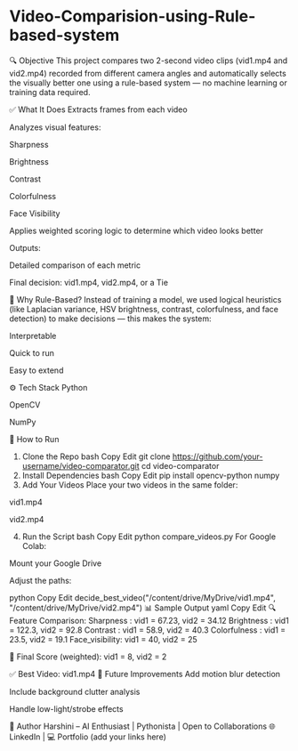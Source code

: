 # Video-Comparision-using-Rule-based-system
🔍 Objective
This project compares two 2-second video clips (vid1.mp4 and vid2.mp4) recorded from different camera angles and automatically selects the visually better one using a rule-based system — no machine learning or training data required.

✅ What It Does
Extracts frames from each video

Analyzes visual features:

Sharpness

Brightness

Contrast

Colorfulness

Face Visibility

Applies weighted scoring logic to determine which video looks better

Outputs:

Detailed comparison of each metric

Final decision: vid1.mp4, vid2.mp4, or a Tie

🧠 Why Rule-Based?
Instead of training a model, we used logical heuristics (like Laplacian variance, HSV brightness, contrast, colorfulness, and face detection) to make decisions — this makes the system:

Interpretable

Quick to run

Easy to extend

⚙️ Tech Stack
Python

OpenCV

NumPy

🚀 How to Run
1. Clone the Repo
bash
Copy
Edit
git clone https://github.com/your-username/video-comparator.git
cd video-comparator
2. Install Dependencies
bash
Copy
Edit
pip install opencv-python numpy
3. Add Your Videos
Place your two videos in the same folder:

vid1.mp4

vid2.mp4

4. Run the Script
bash
Copy
Edit
python compare_videos.py
For Google Colab:

Mount your Google Drive

Adjust the paths:

python
Copy
Edit
decide_best_video("/content/drive/MyDrive/vid1.mp4", "/content/drive/MyDrive/vid2.mp4")
📊 Sample Output
yaml
Copy
Edit
🔍 Feature Comparison:
Sharpness      : vid1 = 67.23, vid2 = 34.12
Brightness     : vid1 = 122.3, vid2 = 92.8
Contrast       : vid1 = 58.9, vid2 = 40.3
Colorfulness   : vid1 = 23.5, vid2 = 19.1
Face_visibility: vid1 = 40, vid2 = 25

🏁 Final Score (weighted): vid1 = 8, vid2 = 2

✅ Best Video: vid1.mp4
🧩 Future Improvements
Add motion blur detection

Include background clutter analysis

Handle low-light/strobe effects

🙌 Author
Harshini – AI Enthusiast | Pythonista | Open to Collaborations
🌐 LinkedIn | 💻 Portfolio (add your links here)

